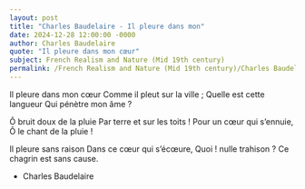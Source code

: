 ```yaml
---
layout: post
title: "Charles Baudelaire - Il pleure dans mon"
date: 2024-12-28 12:00:00 -0000
author: Charles Baudelaire
quote: "Il pleure dans mon cœur"
subject: French Realism and Nature (Mid 19th century)
permalink: /French Realism and Nature (Mid 19th century)/Charles Baudelaire/Charles Baudelaire - Il pleure dans mon
---
```


Il pleure dans mon cœur
Comme il pleut sur la ville ;
Quelle est cette langueur
Qui pénètre mon âme ?

Ô bruit doux de la pluie
Par terre et sur les toits !
Pour un cœur qui s’ennuie,
Ô le chant de la pluie !

Il pleure sans raison
Dans ce cœur qui s’écœure,
Quoi ! nulle trahison ?
Ce chagrin est sans cause.

- Charles Baudelaire

